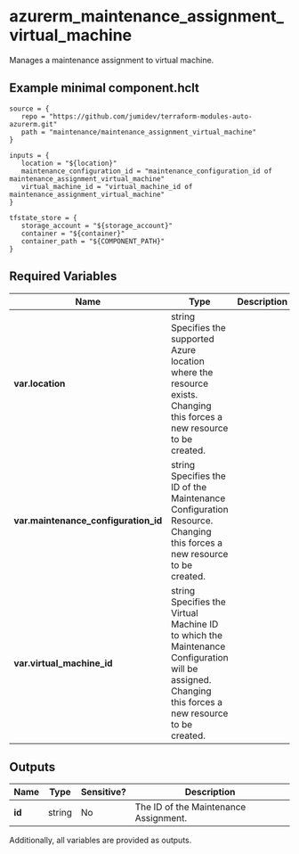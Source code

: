 # azurerm_maintenance_assignment_virtual_machine

Manages a maintenance assignment to virtual machine.

## Example minimal component.hclt

```hcl
source = {
   repo = "https://github.com/jumidev/terraform-modules-auto-azurerm.git" 
   path = "maintenance/maintenance_assignment_virtual_machine" 
}

inputs = {
   location = "${location}" 
   maintenance_configuration_id = "maintenance_configuration_id of maintenance_assignment_virtual_machine" 
   virtual_machine_id = "virtual_machine_id of maintenance_assignment_virtual_machine" 
}

tfstate_store = {
   storage_account = "${storage_account}" 
   container = "${container}" 
   container_path = "${COMPONENT_PATH}" 
}

```

## Required Variables

| Name | Type |  Description |
| ---- | --------- |  ----------- |
| **var.location** | string  Specifies the supported Azure location where the resource exists. Changing this forces a new resource to be created. | 
| **var.maintenance_configuration_id** | string  Specifies the ID of the Maintenance Configuration Resource. Changing this forces a new resource to be created. | 
| **var.virtual_machine_id** | string  Specifies the Virtual Machine ID to which the Maintenance Configuration will be assigned. Changing this forces a new resource to be created. | 



## Outputs

| Name | Type | Sensitive? | Description |
| ---- | ---- | --------- | --------- |
| **id** | string | No  | The ID of the Maintenance Assignment. | 

Additionally, all variables are provided as outputs.
